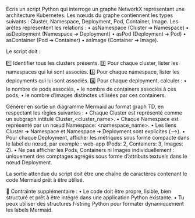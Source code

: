 Écris un script Python qui interroge un graphe NetworkX représentant une architecture Kubernetes.
Les nœuds du graphe contiennent les types suivants : Cluster, Namespace, Deployment, Pod, Container, Image.
Les arêtes représentent les relations :
	•	asNamespace (Cluster ➔ Namespace)
	•	asDeployment (Namespace ➔ Deployment)
	•	asPod (Deployment ➔ Pod)
	•	asContainer (Pod ➔ Container)
	•	asImage (Container ➔ Image).

Le script doit :

1️⃣ Identifier tous les clusters présents.
2️⃣ Pour chaque cluster, lister les namespaces qui lui sont associés.
3️⃣ Pour chaque namespace, lister les deployments qui lui sont associés.
4️⃣ Pour chaque deployment, calculer :
	•	le nombre de pods associés,
	•	le nombre de containers associés à ces pods,
	•	le nombre d’images distinctes utilisées par ces containers.

Générer en sortie un diagramme Mermaid au format graph TD, en respectant les règles suivantes :
	•	Chaque Cluster est représenté comme un subgraph intitulé Cluster_<cluster_name>.
	•	Chaque Namespace est représenté par un nœud Namespace: <namespace_name>.
	•	Les liens Cluster ➔ Namespace et Namespace ➔ Deployment sont explicites (-->).
	•	Pour chaque Deployment, afficher les métriques sous forme compacte dans le label du nœud, par exemple :
web-app (Pods: 2, Containers: 3, Images: 2).
	•	Ne pas afficher les Pods, Containers ni Images individuellement : uniquement des comptages agrégés sous forme d’attributs textuels dans le nœud Deployment.

La sortie attendue du script doit être une chaîne de caractères contenant le code Mermaid prêt à être utilisé.

🔹 Contrainte supplémentaire :
	•	Le code doit être propre, lisible, bien structuré et prêt à être intégré dans une application Python existante.
	•	Tu peux utiliser des structures f-string Python pour formater dynamiquement les labels Mermaid.
